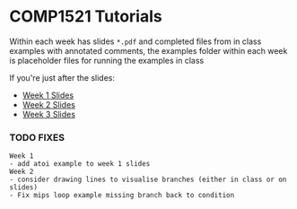 # COMP1521 Tutorials
Within each week has slides `*.pdf` and completed files from in class examples with annotated comments,
the examples folder within each week is placeholder files for running the examples in class

If you're just after the slides:

- [Week 1 Slides](week1/Tutorial1.pdf)
- [Week 2 Slides](week2/Tutorial2.pdf)
- [Week 3 Slides](week3/Tutorial3.pdf)




















### TODO FIXES
    Week 1
    - add atoi example to week 1 slides
    Week 2
    - consider drawing lines to visualise branches (either in class or on slides)
    - Fix mips loop example missing branch back to condition